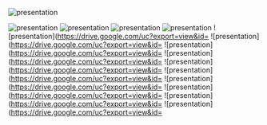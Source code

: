 ![presentation](https://drive.google.com/uc?export=view&id=1vlidS3zrZdcnog6MjxStWO8-WJCj36Y7)

![presentation](https://drive.google.com/uc?export=view&id=1U_RKl8KtRc6UEweVubwTNM5heZaV6l4e)
![presentation](https://drive.google.com/uc?export=view&id=19Y89wrb8DOvzQPMd1ZmXFv6FGtMFrvm_)
![presentation](https://drive.google.com/uc?export=view&id=1Iy8h-Djyk25ywm8CjedhnWOWDUqfuucU)
![presentation](https://drive.google.com/uc?export=view&id=zfS57Bb4/Whats-App-Image-2023-09-14-at-6-22-13-AM.jpg)
![presentation](https://drive.google.com/uc?export=view&id=
![presentation](https://drive.google.com/uc?export=view&id=
![presentation](https://drive.google.com/uc?export=view&id=
![presentation](https://drive.google.com/uc?export=view&id=
![presentation](https://drive.google.com/uc?export=view&id=
![presentation](https://drive.google.com/uc?export=view&id=
![presentation](https://drive.google.com/uc?export=view&id=
![presentation](https://drive.google.com/uc?export=view&id=
![presentation](https://drive.google.com/uc?export=view&id=
![presentation](https://drive.google.com/uc?export=view&id=
